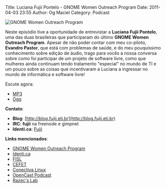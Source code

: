 Title: Luciana Fujii Pontelo - GNOME Women Outreach Program
Date: 2011-04-03 23:55
Author: Og Maciel
Category: Podcast

![GNOME Women Outreach Program]({filename}/images/lucianapontelo.png)

Neste episódio tive a oportunidade de entrevistar a **Luciana Fujii
Pontelo**, uma das duas brasileiras que participaram do ﻿último **GNOME
Women Outreach Program**. Apesar de não poder contar com meu co-piloto,
**Evandro Pastor**, que está com problemas de saúde, e do meu
pouquíssimo conhecimento sobre edição de áudio, trago para vocês a nossa
conversa sobre como foi participar de um projeto de software livre, como
que mulheres ainda continuam tendo tratamento "especial" no mundo de TI
e um pouco sobre as coisas que incentivaram a Luciana a ingressar no
mundo de informática e software livre!

Escute agora:

* [MP3](http://downloads.ogmaciel.com/castalio-podcast-04.mp3)
* [Ogg](http://downloads.ogmaciel.com/castalio-podcast-04.ogg)

**Contato**:

-   **Blog**: [http://blog.fujii.eti.br](http://blog.fujii.eti.br)
-   **IRC**: **fujii** na freenode e gimpnet
-   **Identi.ca**:
    [Fujii](http://identi.ca/fujii "http://identi.ca/fujii")

**Links mencionados**:

-   [GNOME Women Outreach
    Program](https://live.gnome.org/GnomeWomen/OutreachProgram2010)
-   [Identi.ca](http://identi.ca/ "http://identi.ca/")
-   [FISL](http://fisl.softwarelivre.org/ "http://fisl.softwarelivre.org/")
-   [CEFET](https://secure.wikimedia.org/wikipedia/pt/wiki/Anexo:Lista_de_Centros_Federais_de_Educa%C3%A7%C3%A3o_Tecnol%C3%B3gica "https://secure.wikimedia.org/wikipedia/pt/wiki/Anexo:Lista_de_Centros_Federais_de_Educa%C3%A7%C3%A3o_Tecnol%C3%B3gica")
-   [Conectiva
    Linux](https://secure.wikimedia.org/wikipedia/en/wiki/Conectiva "https://secure.wikimedia.org/wikipedia/en/wiki/Conectiva")
-   [OpenCast
    Podcast](http://br-linux.org/2011/opencast-episodio-2-ubuntu/ "http://br-linux.org/2011/opencast-episodio-2-ubuntu/")
-   [Razec's
    Lab](http://razec.wordpress.com "http://razec.wordpress.com")
